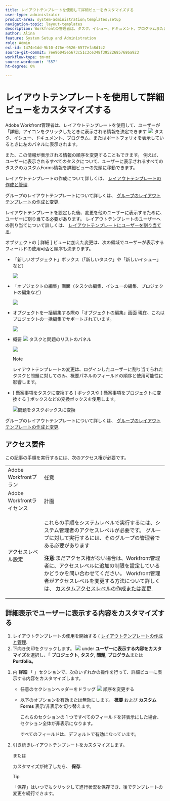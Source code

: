 ```yaml
---
title: レイアウトテンプレートを使用して詳細ビューをカスタマイズする
user-type: administrator
product-area: system-administration;templates;setup
navigation-topic: layout-templates
description: Workfrontの管理者は、タスク、イシュー、ドキュメント、プログラムまたはポートフォリオの表示中にユーザーが左側のパネルの「詳細」セクションを選択したときに表示される情報を、レイアウトテンプレートを使用して決定できます。
author: Alina
feature: System Setup and Administration
role: Admin
exl-id: 1474e1dd-9b10-476e-9526-6577efa8d1c2
source-git-commit: 7ee96045e5673c51c3ce348f395226857686a923
workflow-type: tm+mt
source-wordcount: '557'
ht-degree: 0%

---
```


# レイアウトテンプレートを使用して詳細ビューをカスタマイズする

<!--<span class="preview">The highlighted information on this page refers to functionality not yet generally available. It is available for all customers in the Preview environment and for a select group of customers in the Production environment.</span>-->

Adobe Workfront管理者は、レイアウトテンプレートを使用して、ユーザーが「詳細」アイコンをクリックしたときに表示される情報を決定できます ![](assets/project-details-icon.png) タスク、イシュー、ドキュメント、プログラム、またはポートフォリオを表示しているときに左のパネルに表示されます。

<!--
or billing record
-->

また、この情報が表示される情報の順序を変更することもできます。 例えば、ユーザーに表示されるすべてのタスクについて、ユーザーに表示されるすべてのタスクのカスタムForms情報を詳細ビューの先頭に移動できます。

レイアウトテンプレートの作成について詳しくは、 [レイアウトテンプレートの作成と管理](../use-layout-templates/create-and-manage-layout-templates.md).

グループのレイアウトテンプレートについて詳しくは、 [グループのレイアウトテンプレートの作成と変更](../../../administration-and-setup/manage-groups/work-with-group-objects/create-and-modify-a-groups-layout-templates.md).

レイアウトテンプレートを設定した後、変更を他のユーザーに表示するために、ユーザーに割り当てる必要があります。 レイアウトテンプレートのユーザーへの割り当てについて詳しくは、 [レイアウトテンプレートにユーザーを割り当てる](../use-layout-templates/assign-users-to-layout-template.md).

オブジェクトの [ 詳細 ] ビューに加えた変更は、次の領域でユーザーが表示するフィールドの使用可否と順序も決まります。

* 「新しいオブジェクト」ボックス（「新しいタスク」や「新しいイシュー」など）

  ![](assets/new-task-dialog.png)

* 「オブジェクトの編集」画面（タスクの編集、イシューの編集、プロジェクトの編集など）

  ![](assets/edit-task-screen.png)


* オブジェクトを一括編集する際の「オブジェクトの編集」画面 現在、これはプロジェクトの一括編集でサポートされています。

  ![](assets/customize-edit-projects-in-bulk-box-with-layout-template.png)


* 概要 ![](assets/summary-panel-icon.png) タスクと問題のリストのパネル

  ![](assets/summary-area.png)

  >[!NOTE]
  >
  >レイアウトテンプレートの変更は、ログインしたユーザーに割り当てられたタスクと問題に対してのみ、概要パネルのフィールドの順序と使用可能性に影響します。

* [ 懸案事項をタスクに変換する ] ボックスや [ 懸案事項をプロジェクトに変換する ] ボックスなどの変換ボックスを使用します。

  ![問題をタスクボックスに変換](assets/convert-issue-to-task-box.png)

グループのレイアウトテンプレートについて詳しくは、 [グループのレイアウトテンプレートの作成と変更](../../../administration-and-setup/manage-groups/work-with-group-objects/create-and-modify-a-groups-layout-templates.md).

## アクセス要件

この記事の手順を実行するには、次のアクセス権が必要です。

<table style="table-layout:auto"> 
 <col> 
 <col> 
 <tbody> 
  <tr> 
   <td role="rowheader">Adobe Workfrontプラン</td> 
   <td>任意</td> 
  </tr> 
  <tr> 
   <td role="rowheader">Adobe Workfrontライセンス</td> 
   <td>計画</td> 
  </tr> 
  <tr> 
   <td role="rowheader">アクセスレベル設定</td> 
   <td> <p>これらの手順をシステムレベルで実行するには、システム管理者のアクセスレベルが必要です。
グループに対して実行するには、そのグループの管理者である必要があります</p> <p><b>注意</b>:まだアクセス権がない場合は、Workfront管理者に、アクセスレベルに追加の制限を設定しているかどうかを問い合わせてください。 Workfront管理者がアクセスレベルを変更する方法について詳しくは、 <a href="../../../administration-and-setup/add-users/configure-and-grant-access/create-modify-access-levels.md" class="MCXref xref">カスタムアクセスレベルの作成または変更</a>.</p> </td> 
  </tr> 
 </tbody> 
</table>

## 詳細表示でユーザーに表示する内容をカスタマイズする

1. レイアウトテンプレートの使用を開始する ( [レイアウトテンプレートの作成と管理](../../../administration-and-setup/customize-workfront/use-layout-templates/create-and-manage-layout-templates.md).
1. 下向き矢印をクリックします。 ![](assets/dropdown-arrow-12x12.png) under **ユーザーに表示する内容をカスタマイズ**&#x200B;を選択し、「 **プロジェクト**, **タスク**, **問題**, **プログラム**&#x200B;または **Portfolio。**
<!--
, or billing record
-->

1. 内 **詳細** 「 」セクションで、次のいずれかの操作を行って、詳細ビューに表示する内容をカスタマイズします。

   * 任意のセクションヘッダーをドラッグ ![](assets/move-icon---dots.png) 順序を変更する
   * 以下のオプションを有効または無効にします。 **概要** および **カスタムForms** 表示/非表示を切り替えます。

     これらのセクションの 1 つですべてのフィールドを非表示にした場合、セクション全体が非表示になります。

     すべてのフィールドは、デフォルトで有効になっています。

1. 引き続きレイアウトテンプレートをカスタマイズします。

   または

   カスタマイズが終了したら、 **保存**.

   >[!TIP]
   >
   >「保存」はいつでもクリックして進行状況を保存でき、後でテンプレートの変更を続行できます。
